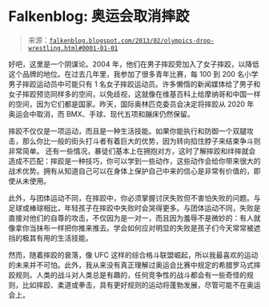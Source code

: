 <!--yml

category: 未分类

date: 2024-05-12 20:10:15

-->

# Falkenblog: 奥运会取消摔跤

> 来源：[`falkenblog.blogspot.com/2013/02/olympics-drop-wrestling.html#0001-01-01`](http://falkenblog.blogspot.com/2013/02/olympics-drop-wrestling.html#0001-01-01)

好吧，这里是一个阴谋论。2004 年，他们在男子摔跤旁加入了女子摔跤，以降低这个品牌的地位。在过去几年里，我参加了很多青年比赛，每 100 到 200 名小学男子摔跤运动员中可能只有 1 名女子摔跤运动员。许多懒惰的新闻媒体给了男子和女子摔跤预览同样多的空间，以免歧视，这就像在维基百科上给摩纳哥和中国一样的空间，因为它们都是国家。昨天，国际奥林匹克委员会决定将摔跤从 2020 年奥运会中取消，而 BMX、手球、现代五项和蹦床仍然保留。

摔跤不仅仅是一项运动，而且是一种生活技能。如果你能执行和防御一个双腿攻击，那么你比一般的街头打斗者有着巨大的优势，因为转向掐住脖子来结束争斗则非常简单。 还有一些情况，暴徒们基本上在拥抱对方，这时了解摔跤和绊摔就会造成不匹配：摔跤是一种技巧，你可以学到一些动作，这些动作会给你带来很大的战术优势。拥有从知道自己可以在身体上保护自己中来的信心是非常有价值的，即使从未使用。

此外，与团体运动不同，在摔跤中，你必须掌握讨厌失败但不害怕失败的问题。与足球或棒球相比，年轻孩子在摔跤中失败时会哭得更多。与团体运动不同，失败是直接对他们的自尊的攻击，不仅因为是一对一，而且因为羞辱不是微妙的：有人就像拿你当抹布一样把你推来推去。学会如何应对明显的失败是孩子们今天常常被遮挡的极其有用的生活技能。

然而，随着摔跤的衰落，像 UFC 这样的综合格斗联盟崛起，所以我最喜欢的运动的未来并不可怕。此外，我从来没有真正理解过奥运会比赛中规定的希腊罗马式摔跤规则。人类的战斗对人类总是有趣的，任何竞争性的战斗都会有一些奇怪的规则，比如摔跤、柔道或拳击，具有更好规则的运动将蓬勃发展，尽管可能不在奥运会上。
